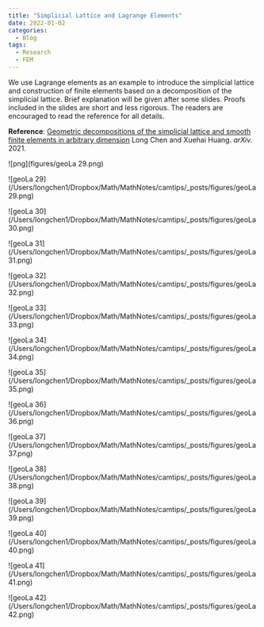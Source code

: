 ```yaml
---
title: "Simplicial Lattice and Lagrange Elements"
date: 2022-01-02
categories:
  - Blog
tags:
  - Research
  - FEM
---
```




We use Lagrange elements as an example to introduce the simplicial lattice and construction of finite elements based on a decomposition of the simplicial lattice. Brief explanation will be given after some slides. Proofs included in the slides are short and less rigorous. The readers are encouraged to read the reference for all details.

**Reference**: [Geometric decompositions of the simplicial lattice and smooth finite elements in arbitrary dimension](https://arxiv.org/abs/2111.10712) Long Chen and Xuehai Huang. *arXiv.* 2021.


![png](figures/geoLa 29.png)

![geoLa 29](/Users/longchen1/Dropbox/Math/MathNotes/camtips/_posts/figures/geoLa 29.png)

![geoLa 30](/Users/longchen1/Dropbox/Math/MathNotes/camtips/_posts/figures/geoLa 30.png)

![geoLa 31](/Users/longchen1/Dropbox/Math/MathNotes/camtips/_posts/figures/geoLa 31.png)

![geoLa 32](/Users/longchen1/Dropbox/Math/MathNotes/camtips/_posts/figures/geoLa 32.png)

![geoLa 33](/Users/longchen1/Dropbox/Math/MathNotes/camtips/_posts/figures/geoLa 33.png)

![geoLa 34](/Users/longchen1/Dropbox/Math/MathNotes/camtips/_posts/figures/geoLa 34.png)

![geoLa 35](/Users/longchen1/Dropbox/Math/MathNotes/camtips/_posts/figures/geoLa 35.png)

![geoLa 36](/Users/longchen1/Dropbox/Math/MathNotes/camtips/_posts/figures/geoLa 36.png)

![geoLa 37](/Users/longchen1/Dropbox/Math/MathNotes/camtips/_posts/figures/geoLa 37.png)

![geoLa 38](/Users/longchen1/Dropbox/Math/MathNotes/camtips/_posts/figures/geoLa 38.png)

![geoLa 39](/Users/longchen1/Dropbox/Math/MathNotes/camtips/_posts/figures/geoLa 39.png)

![geoLa 40](/Users/longchen1/Dropbox/Math/MathNotes/camtips/_posts/figures/geoLa 40.png)

![geoLa 41](/Users/longchen1/Dropbox/Math/MathNotes/camtips/_posts/figures/geoLa 41.png)

![geoLa 42](/Users/longchen1/Dropbox/Math/MathNotes/camtips/_posts/figures/geoLa 42.png)